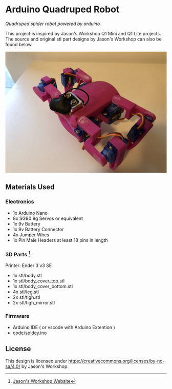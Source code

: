 # Arduino Quadruped Robot

 _Quadruped spider robot powered by arduino_

This project is inspired by Jason's Workshop Q1 Mini and Q1 Lite projects. The source and original stl part designs by Jason's Workshop can also be found below.

![Robot Showcase](https://github.com/erdmgrgrlioglu/arduino-quadruped-robot/blob/main/media/robot.jpg)

## Materials Used

### Electronics

- 1x Arduino Nano
- 8x SG90 9g Servos or equivalent
- 1x 9v Battery
- 1x 9v Battery Connector
- 4x Jumper Wires
- 1x Pin Male Headers at least 18 pins in length

### 3D Parts [^1]
Printer: Ender 3 v3 SE

- 1x stl/body.stl
- 1x stl/body_cover_top.stl 
- 1x stl/body_cover_bottom.stl
- 4x stl/leg.stl
- 2x stl/tigh.stl
- 2x stl/tigh_mirror.stl

### Firmware

- Arduino IDE ( or vscode with Arduino Extention )
- code/spidey.ino

## License

This design is licensed under https://creativecommons.org/licenses/by-nc-sa/4.0/ by Jason's Workshop.

[^1]: [Jason's Workshop Website](https://jasonworkshop.com)
